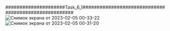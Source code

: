 #####################Task_6_1#####################################################
![Снимок экрана от 2023-02-05 00-33-22](https://user-images.githubusercontent.com/123373407/216787378-91ebfcd8-9fac-4452-ad67-0b3415edc092.png)
![Снимок экрана от 2023-02-05 00-31-20](https://user-images.githubusercontent.com/123373407/216787384-9b5e2b3c-e309-438b-8a0c-3a33feca9ef8.png)
